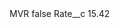 <?xml version="1.0" encoding="UTF-8"?>
<CustomMetadata xmlns="http://soap.sforce.com/2006/04/metadata" xmlns:xsi="http://www.w3.org/2001/XMLSchema-instance" xmlns:xsd="http://www.w3.org/2001/XMLSchema">
    <label>MVR</label>
    <protected>false</protected>
    <values>
        <field>Rate__c</field>
        <value xsi:type="xsd:double">15.42</value>
    </values>
</CustomMetadata>
